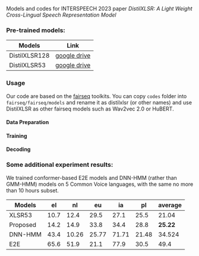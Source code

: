 Models and codes for INTERSPEECH 2023 paper *DistilXLSR: A Light Weight Cross-Lingual Speech Representation Model*


### Pre-trained models:

| Models | Link |
|--------|------|
|DistilXLSR128|[google drive](https://drive.google.com/file/d/1eJ3zamDYFb6kDuRpR9hHYYR47yyEIXmj/view?usp=sharing)| 
|DistilXLSR53|[google drive](https://drive.google.com/file/d/1AN-PGQ6GxNueuklpezYSry6nuAJwrym1/view?usp=sharing)|

### Usage

Our code are based on the [fairseq](https://github.com/facebookresearch/fairseq) toolkits. You can copy `codes` folder into `fairseq/fairseq/models` and rename it as distilxlsr (or other names) and use DistilXLSR as other fairseq models such as Wav2vec 2.0 or HuBERT. 

#### Data Preparation

#### Training

#### Decoding

### Some additional experiment results: 

We trained conformer-based E2E models and DNN-HMM (rather than GMM-HMM) models on 5 Common Voice languages, with the same no more than 10 hours subset. 

| Models   | el   | nl    | eu    | ia    | pl    | average |
|----------|------|-------|-------|-------|-------|---------|
| XLSR53   | 10.7 | 12.4  | 29.5  | 27.1  | 25.5  | 21.04   |
| Proposed | 14.2 | 14.9  | 33.8  | 34.4  | 28.8  | **25.22** |
| DNN-HMM  | 43.4 | 10.26 | 25.77 | 71.71 | 21.48 | 34.524  |
| E2E      | 65.6 | 51.9  | 21.1  | 77.9  | 30.5  | 49.4    |

